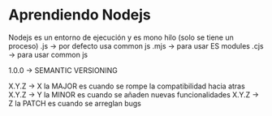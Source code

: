 # Aprendiendo Nodejs

Nodejs es un entorno de ejecución y es mono hilo (solo se tiene un proceso)
.js -> por defecto usa common js
.mjs -> para usar ES modules
.cjs -> para usar common js

1.0.0 -> SEMANTIC VERSIONING

X.Y.Z -> X la MAJOR es cuando se rompe la compatibilidad hacia atras
X.Y.Z -> Y la MINOR es cuando se añaden nuevas funcionalidades
X.Y.Z -> Z la PATCH es cuando se arreglan bugs